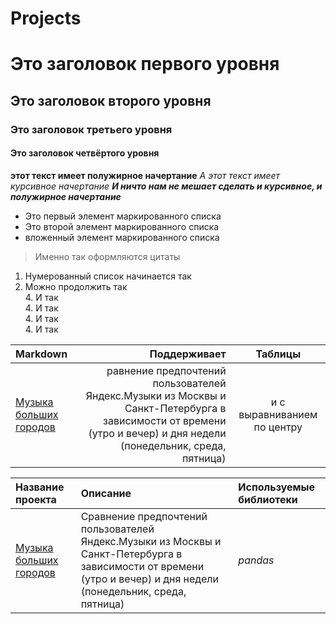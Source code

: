 # Projects
 # Это заголовок первого уровня
 ## Это заголовок второго уровня
 ### Это заголовок третьего уровня
 #### Это заголовок четвёртого уровня
 **этот текст имеет полужирное начертание**
 *А этот текст имеет курсивное начертание*
 ***И ничто нам не мешает сделать и курсивное, и полужирное начертание***
 - Это первый элемент маркированного списка
 - Это второй элемент маркированного списка  
  - вложенный элемент маркированного списка
>Именно так оформляются цитаты
1. Нумерованный список начинается так
2. Можно продолжить так  
    4. И так  
    4. И так  
    4. И так  
    4. И так  


| Markdown         | Поддерживает                    | Таблицы                 |
| :--------------- | ------------------------------: |:-----------------------:|
| [Музыка больших городов](big_cities_music) | равнение предпочтений пользователей Яндекс.Музыки из Москвы и Санкт-Петербурга в зависимости от времени (утро и вечер) и дня недели (понедельник, среда, пятница) | и с выравниванием по центру |


| Название проекта | Описание | Используемые библиотеки |
| :---------------------- | :---------------------- | :---------------------- |
| [Музыка больших городов](big_cities_music) | Сравнение предпочтений пользователей Яндекс.Музыки из Москвы и Санкт-Петербурга в зависимости от времени (утро и вечер) и дня недели (понедельник, среда, пятница)| *pandas* |

